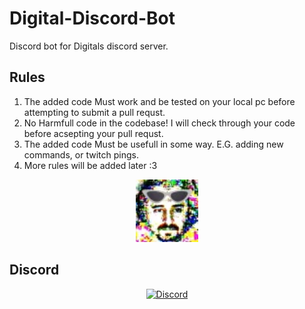 # Digital-Discord-Bot
Discord bot for Digitals discord server.

## Rules
1. The added code Must work and be tested on your local pc before attempting to submit a pull requst.
2. No Harmfull code in the codebase! I will check through your code before acsepting your pull requst.
3. The added code Must be usefull in some way. E.G. adding new commands, or twitch pings.
4. More rules will be added later :3

<p align="center">
  <img alt="Space Station 14" width="100" src="Rec/Logo.png" />
</p>

## Discord
<div class="header" align="center">

[![Discord](https://img.shields.io/discord/1263420905174859806?label=Discord&logo=discord&logoColor=white)](https://discord.gg/R7C79SN4)